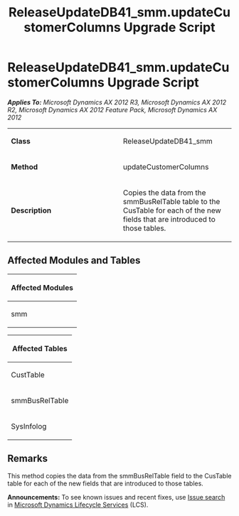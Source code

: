 ﻿---
title: ReleaseUpdateDB41_smm.updateCustomerColumns Upgrade Script
TOCTitle: ReleaseUpdateDB41_smm.updateCustomerColumns Upgrade Script
ms:assetid: d11952dd-dc3e-8818-2e60-19323d1f0056
ms:mtpsurl: https://msdn.microsoft.com/en-us/library/JJ686919(v=AX.60)
ms:contentKeyID: 49711369
ms.date: 05/18/2015
mtps_version: v=AX.60
---

# ReleaseUpdateDB41\_smm.updateCustomerColumns Upgrade Script 


_**Applies To:** Microsoft Dynamics AX 2012 R3, Microsoft Dynamics AX 2012 R2, Microsoft Dynamics AX 2012 Feature Pack, Microsoft Dynamics AX 2012_

<table>
<colgroup>
<col style="width: 50%" />
<col style="width: 50%" />
</colgroup>
<tbody>
<tr class="odd">
<td><p><strong>Class</strong></p></td>
<td><p>ReleaseUpdateDB41_smm</p></td>
</tr>
<tr class="even">
<td><p><strong>Method</strong></p></td>
<td><p>updateCustomerColumns</p></td>
</tr>
<tr class="odd">
<td><p><strong>Description</strong></p></td>
<td><p>Copies the data from the smmBusRelTable table to the CusTable for each of the new fields that are introduced to those tables.</p></td>
</tr>
</tbody>
</table>


## Affected Modules and Tables

<table>
<colgroup>
<col style="width: 100%" />
</colgroup>
<thead>
<tr class="header">
<th><p>Affected Modules</p></th>
</tr>
</thead>
<tbody>
<tr class="odd">
<td><p>smm</p></td>
</tr>
</tbody>
</table>


<table>
<colgroup>
<col style="width: 100%" />
</colgroup>
<thead>
<tr class="header">
<th><p>Affected Tables</p></th>
</tr>
</thead>
<tbody>
<tr class="odd">
<td><p>CustTable</p></td>
</tr>
<tr class="even">
<td><p>smmBusRelTable</p></td>
</tr>
<tr class="odd">
<td><p>SysInfolog</p></td>
</tr>
</tbody>
</table>


## Remarks

This method copies the data from the smmBusRelTable field to the CusTable table for each of the new fields that are introduced to those tables.

  
**Announcements:** To see known issues and recent fixes, use [Issue search](http://go.microsoft.com/fwlink/?linkid=389258) in [Microsoft Dynamics Lifecycle Services](http://go.microsoft.com/fwlink/?linkid=306505) (LCS).

